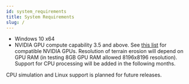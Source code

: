 ```yaml
---
id: system_requirements
title: System Requirements
slug: /
---
```


 - Windows 10 x64
 - NVIDIA GPU compute capability 3.5 and above. See [this list](https://en.wikipedia.org/wiki/CUDA#cite_ref-33) for compatible NVIDIA GPUs. Resolution of terrain erosion will depend on GPU RAM (in testing 8GB GPU RAM allowed 8196x8196 resolution). Support for CPU processing will be added in the following months.

 CPU simulation and Linux support is planned for future releases.